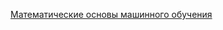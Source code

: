 [Математические основы машинного обучения](https://www.youtube.com/playlist?list=PLk4h7dmY2eYFmowaPqjFDzSokiiLq5TkT)
